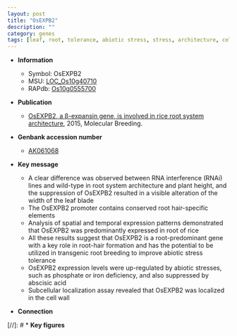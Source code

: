 ```yaml
---
layout: post
title: "OsEXPB2"
description: ""
category: genes
tags: [leaf, root, tolerance, abiotic stress, stress, architecture, cell wall, breeding, plant height, iron, biotic stress, abscisic acid, stress tolerance, phosphate, root hair, root system architecture]
---
```


* **Information**  
    + Symbol: OsEXPB2  
    + MSU: [LOC_Os10g40710](http://rice.plantbiology.msu.edu/cgi-bin/ORF_infopage.cgi?orf=LOC_Os10g40710)  
    + RAPdb: [Os10g0555700](http://rapdb.dna.affrc.go.jp/viewer/gbrowse_details/irgsp1?name=Os10g0555700)  

* **Publication**  
    + [OsEXPB2, a β-expansin gene, is involved in rice root system architecture](http://www.ncbi.nlm.nih.gov/pubmed?term=OsEXPB2,+a+β-expansin+gene,+is+involved+in+rice+root+system+architecture%5BTitle%5D), 2015, Molecular Breeding.

* **Genbank accession number**  
    + [AK061068](http://www.ncbi.nlm.nih.gov/nuccore/AK061068)

* **Key message**  
    + A clear difference was observed between RNA interference (RNAi) lines and wild-type in root system architecture and plant height, and the suppression of OsEXPB2 resulted in a visible alteration of the width of the leaf blade
    + The OsEXPB2 promoter contains conserved root hair-specific elements
    + Analysis of spatial and temporal expression patterns demonstrated that OsEXPB2 was predominantly expressed in root of rice
    + All these results suggest that OsEXPB2 is a root-predominant gene with a key role in root-hair formation and has the potential to be utilized in transgenic root breeding to improve abiotic stress tolerance
    + OsEXPB2 expression levels were up-regulated by abiotic stresses, such as phosphate or iron deficiency, and also suppressed by abscisic acid
    + Subcellular localization assay revealed that OsEXPB2 was localized in the cell wall

* **Connection**  

[//]: # * **Key figures**  



